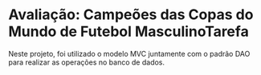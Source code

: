# Avaliação: Campeões das Copas do Mundo de Futebol MasculinoTarefa

Neste projeto, foi utilizado o modelo MVC juntamente com o padrão DAO para realizar as operações no banco de dados.